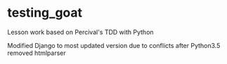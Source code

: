 # testing_goat
Lesson work based on Percival's TDD with Python


Modified Django to most updated version due to conflicts after Python3.5 removed htmlparser
